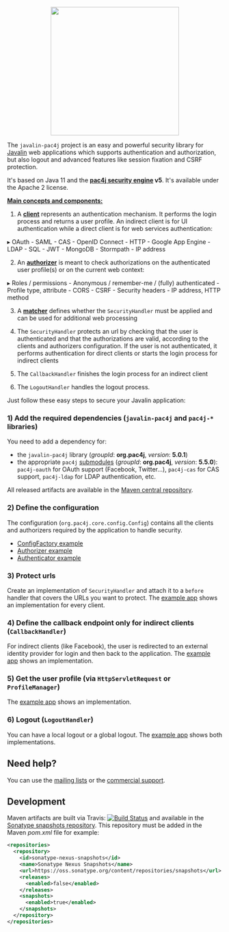 <p align="center">
  <img src="https://pac4j.github.io/pac4j/img/logo-javalin.png" width="300" />
</p>

The `javalin-pac4j` project is an easy and powerful security library for [Javalin](https://javalin.io) web applications which supports 
authentication and authorization, but also logout and advanced features like session fixation and CSRF protection.

It's based on Java 11 and the **[pac4j security engine](https://github.com/pac4j/pac4j) v5**. It's available under the Apache 2 license.

[**Main concepts and components:**](http://www.pac4j.org/docs/main-concepts-and-components.html)

1) A [**client**](http://www.pac4j.org/docs/clients.html) represents an authentication mechanism. It performs the login process and returns a user profile. 
An indirect client is for UI authentication while a direct client is for web services authentication:

&#9656; OAuth - SAML - CAS - OpenID Connect - HTTP - Google App Engine - LDAP - SQL - JWT - MongoDB - Stormpath - IP address

2) An [**authorizer**](http://www.pac4j.org/docs/authorizers.html) is meant to check authorizations on the authenticated user profile(s) or on the current web context:

&#9656; Roles / permissions - Anonymous / remember-me / (fully) authenticated - Profile type, attribute -  CORS - CSRF - Security headers - IP address, HTTP method

3) A [**matcher**](http://www.pac4j.org/docs/matchers.html) defines whether the `SecurityHandler` must be applied and can be used for additional web processing

4) The `SecurityHandler` protects an url by checking that the user is authenticated and that the authorizations are valid, according to the clients and authorizers configuration. If the user is not authenticated, it performs authentication for direct clients or starts the login process for indirect clients

5) The `CallbackHandler` finishes the login process for an indirect client

6) The `LogoutHandler` handles the logout process.

Just follow these easy steps to secure your Javalin application:

### 1) Add the required dependencies (`javalin-pac4j` and `pac4j-*` libraries)

You need to add a dependency for:
 
- the `javalin-pac4j` library (<em>groupId</em>: **org.pac4j**, *version*: **5.0.1**)
- the appropriate `pac4j` [submodules](http://www.pac4j.org/docs/clients.html) (<em>groupId</em>: **org.pac4j**, *version*: **5.5.0**): `pac4j-oauth` for OAuth support (Facebook, Twitter...), `pac4j-cas` for CAS support, `pac4j-ldap` for LDAP authentication, etc.

All released artifacts are available in the [Maven central repository](http://search.maven.org/#search%7Cga%7C1%7Cpac4j).

### 2) Define the configuration

The configuration (`org.pac4j.core.config.Config`) contains all the clients and authorizers required by the application to handle security.

* [ConfigFactory example](https://github.com/pac4j/javalin-pac4j/blob/master/src/test/java/org/pac4j/javalin/example/ExampleConfigFactory.java)
* [Authorizer example](https://github.com/pac4j/javalin-pac4j/blob/master/src/test/java/org/pac4j/javalin/example/CustomAuthorizer.java)
* [Authenticator example](https://github.com/pac4j/javalin-pac4j/blob/master/src/test/java/org/pac4j/javalin/example/TrivialUserPassAuthenticator.java)

### 3) Protect urls 

Create an implementation of `SecurityHandler` and attach it to a `before` handler that covers the URLs you want to protect.
The [example app](https://github.com/pac4j/javalin-pac4j/blob/master/src/test/java/org/pac4j/javalin/example/JavalinPac4jExample.java) shows an implementation for every client.

### 4) Define the callback endpoint only for indirect clients (`CallbackHandler`)

For indirect clients (like Facebook), the user is redirected to an external identity provider for login and then back to the application.
The [example app](https://github.com/pac4j/javalin-pac4j/blob/master/src/test/java/org/pac4j/javalin/example/JavalinPac4jExample.java) shows an implementation.

### 5) Get the user profile (via `HttpServletRequest` or `ProfileManager`)

The [example app](https://github.com/pac4j/javalin-pac4j/blob/master/src/test/java/org/pac4j/javalin/example/JavalinPac4jExample.java) shows an implementation.

### 6) Logout (`LogoutHandler`)

You can have a local logout or a global logout. 
The [example app](https://github.com/pac4j/javalin-pac4j/blob/master/src/test/java/org/pac4j/javalin/example/JavalinPac4jExample.java) shows both implementations.

## Need help?

You can use the [mailing lists](http://www.pac4j.org/mailing-lists.html) or the [commercial support](http://www.pac4j.org/commercial-support.html).

## Development

Maven artifacts are built via Travis: [![Build Status](https://travis-ci.org/pac4j/javalin-pac4j.png?branch=master)](https://travis-ci.org/pac4j/javalin-pac4j) and available in the [Sonatype snapshots repository](https://oss.sonatype.org/content/repositories/snapshots/org/pac4j). This repository must be added in the Maven *pom.xml* file for example:

```xml
<repositories>
  <repository>
    <id>sonatype-nexus-snapshots</id>
    <name>Sonatype Nexus Snapshots</name>
    <url>https://oss.sonatype.org/content/repositories/snapshots</url>
    <releases>
      <enabled>false</enabled>
    </releases>
    <snapshots>
      <enabled>true</enabled>
    </snapshots>
  </repository>
</repositories>
```
